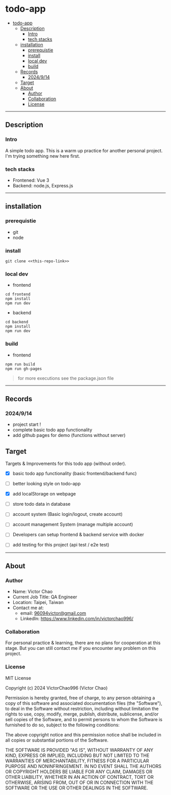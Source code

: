 # todo-app
- [todo-app](#todo-app)
  - [Description](#description)
    - [Intro](#intro)
    - [tech stacks](#tech-stacks)
  - [installation](#installation)
    - [prerequistie](#prerequistie)
    - [install](#install)
    - [local dev](#local-dev)
    - [build](#build)
  - [Records](#records)
    - [2024/9/14](#2024914)
  - [Target](#target)
  - [About](#about)
    - [Author](#author)
    - [Collaboration](#collaboration)
    - [License](#license)

---
## Description

### Intro
A simple todo app.
This is a warm up practice for another personal project.
I'm trying something new here first.

### tech stacks
- Frontened: Vue 3
- Backend: node.js, Express.js

---
## installation

### prerequistie
- git
- node

### install
```
git clone <<this-repo-link>>
```

### local dev
- frontend
```
cd frontend
npm install
npm run dev
```
- backend
```
cd backend
npm install
npm run dev
```

### build
- frontend
```
npm run build
npm run gh-pages
```

> for more executions see the package.json file
---
## Records
### 2024/9/14
- project start !
- complete basic todo app functionality
- add github pages for demo (functions without server)


## Target
Targets & Improvements for this todo app (without order).
- [x] basic todo app functionality (basic frontend/backend func)
- [ ] better looking style on todo-app
- [X] add localStorage on webpage
- [ ] store todo data in database
- [ ] account system (Basic login/logout, create account)
- [ ] account management System (manage multiple account)
- [ ] Developers can setup frontend & backend service with docker
- [ ] add testing for this project (api test / e2e test)


---
## About
### Author
- Name: Victor Chao
- Current Job Title: QA Engineer
- Location: Taipei, Taiwan
- Contact me at: 
  - email: 96094victor@gmail.com
  - LinkedIn: https://www.linkedin.com/in/victorchao996/

### Collaboration
For personal practice & learning, there are no plans for cooperation at this stage.
But you can still contact me if you encounter any problem on this project.

### License
MIT License

Copyright (c) 2024 VictorChao996 (Victor Chao)

Permission is hereby granted, free of charge, to any person obtaining a copy
of this software and associated documentation files (the "Software"), to deal
in the Software without restriction, including without limitation the rights
to use, copy, modify, merge, publish, distribute, sublicense, and/or sell
copies of the Software, and to permit persons to whom the Software is
furnished to do so, subject to the following conditions:

The above copyright notice and this permission notice shall be included in all
copies or substantial portions of the Software.

THE SOFTWARE IS PROVIDED "AS IS", WITHOUT WARRANTY OF ANY KIND, EXPRESS OR
IMPLIED, INCLUDING BUT NOT LIMITED TO THE WARRANTIES OF MERCHANTABILITY,
FITNESS FOR A PARTICULAR PURPOSE AND NONINFRINGEMENT. IN NO EVENT SHALL THE
AUTHORS OR COPYRIGHT HOLDERS BE LIABLE FOR ANY CLAIM, DAMAGES OR OTHER
LIABILITY, WHETHER IN AN ACTION OF CONTRACT, TORT OR OTHERWISE, ARISING FROM,
OUT OF OR IN CONNECTION WITH THE SOFTWARE OR THE USE OR OTHER DEALINGS IN THE
SOFTWARE.
